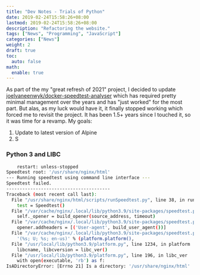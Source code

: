 ```yaml
---
title: "Dev Notes - Trials of Python"
date: 2019-02-24T15:58:26+08:00
lastmod: 2019-02-24T15:58:26+08:00
description: "Refactoring the website."
tags: ["News", "Programming", "JavaScript"]
categories: ["News"]
weight: 2
draft: true
toc:
  auto: false
math:
  enable: true
---
```


As part of the my "great refresh of 2021" project, I decided to update [joelvaneenwyk/docker-speedtest-analyser](https://github.com/joelvaneenwyk/docker-speedtest-analyser) which has required pretty minimal management over the years and has "just worked" for the most part. But alas, as my luck would have it, it finally stopped working which forced me to revisit the project. It has been 1.5+ years since I touched it, so it was time for a revamp. My goals:

1. Update to latest version of Alpine
2. S

### Python 3 and LIBC

```bash
    restart: unless-stopped
Speedtest root: '/usr/share/nginx/html'
--- Running speedtest using command line interface ---
Speedtest failed.
---------------------------------------
Traceback (most recent call last):
  File "/usr/share/nginx/html/scripts/runSpeedtest.py", line 38, in runSpeedtest
    test = Speedtest()
  File "/var/cache/nginx/.local/lib/python3.9/site-packages/speedtest.py", line 1095, in __init__
    self._opener = build_opener(source_address, timeout)
  File "/var/cache/nginx/.local/lib/python3.9/site-packages/speedtest.py", line 611, in build_opener
    opener.addheaders = [('User-agent', build_user_agent())]
  File "/var/cache/nginx/.local/lib/python3.9/site-packages/speedtest.py", line 680, in build_user_agent
    '(%s; U; %s; en-us)' % (platform.platform(),
  File "/usr/local/lib/python3.9/platform.py", line 1234, in platform
    libcname, libcversion = libc_ver()
  File "/usr/local/lib/python3.9/platform.py", line 196, in libc_ver
    with open(executable, 'rb') as f:
IsADirectoryError: [Errno 21] Is a directory: '/usr/share/nginx/html'
```

